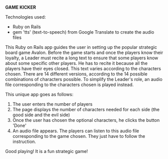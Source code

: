 
 **GAME KICKER**

Technologies used: 
 * Ruby on Rails
 * gem 'tts' (text-to-speech) from Google Translate to create the audio files 

This Ruby on Rails app guides the user in setting up the popular strategic board game Avalon.
Before the game starts and once the players know their loyalty, a Leader must recite a long text to ensure that some players know about some specific other players. He has to recite it because all the players have their eyes closed. This text varies according to the characters chosen. There are 14 different versions, according to the 14 possible combinations of characters possible. To simplify the Leader's role, an audio file corresponding to the characters chosen is played instead. 

This unique app goes as follows:

1. The user enters the number of players
2. The page displays the number of characters needed for each side (the good side and the evil side)
3. Once the user has chosen the optional characters, he clicks  the button 'Done'
4. An audio file appears. The players can listen to this audio file corresponding to the game chosen. They just have to follow the instruction. 

Good playing! It is a fun strategic game!